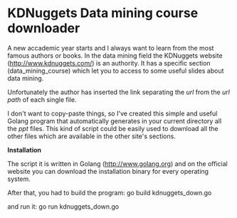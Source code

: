 KDNuggets Data mining course downloader
=======================================

A new accademic year starts and I always want to learn from the most famous authors or books.
In the data mining field the KDNuggets website (http://www.kdnuggets.com/) is an authority. It has a specific
section (data_mining_course) which let you to access to some useful slides about data mining.

Unfortunately the author has inserted the link separating the *url* from the *url path* of each single file.

I don't want to copy-paste things, so I've created this simple and useful Golang program that automatically 
generates in your current directory all the *ppt* files. This kind of script could be easily used to 
download all the other files which are available in the other site's sections. 


**Installation**

The script it is written in Golang (http://www.golang.org) and on the official website you can download
the installation binary for every operating system.

After that, you had to build the program:
    go build kdnuggets_down.go
    
and run it:
    go run kdnuggets_down.go

